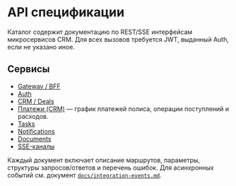 # API спецификации

Каталог содержит документацию по REST/SSE интерфейсам микросервисов CRM. Для всех вызовов требуется JWT, выданный Auth, если не указано иное.

## Сервисы
- [Gateway / BFF](gateway.md)
- [Auth](auth.md)
- [CRM / Deals](crm-deals.md)
- [Платежи (CRM)](payments.md) — график платежей полиса, операции поступлений и расходов.
- [Tasks](tasks.md)
- [Notifications](notifications.md)
- [Documents](documents.md)
- [SSE-каналы](streams.md)

Каждый документ включает описание маршрутов, параметры, структуры запросов/ответов и перечень ошибок. Для асинхронных событий см. документ [`docs/integration-events.md`](../integration-events.md).
